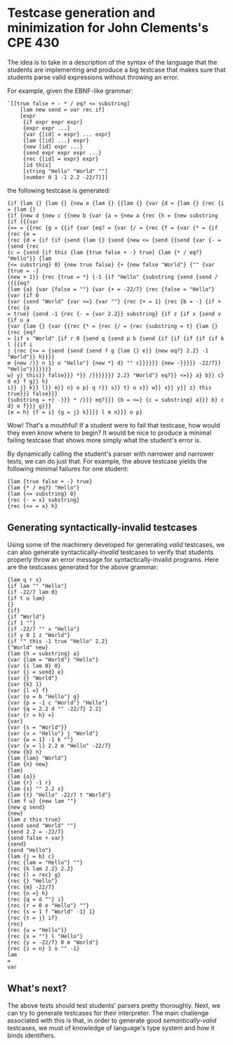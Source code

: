 # Testcase generation and minimization for John Clements's CPE 430

The idea is to take in a description of the syntax of the language that the students are implementing and produce a big testcase that makes sure that students parse valid expressions without throwing an error.

For example, given the EBNF-like grammar:
```
`[[true false + - * / eq? <= substring]
    [lam new send = var rec if]
    [expr
     {if expr expr expr}
     {expr expr ...}
     {var {[id] = expr} ... expr}
     {lam {[id] ...} expr}
     {new [id] expr ...}
     {send expr expr expr ...}
     {rec {[id] = expr} expr}
     [id this]
     [string "Hello" "World" ""]
     [number 0 1 -1 2.2 -22/7]]]
```
         
 the following testcase is generated:

```
{if {lam {} {lam {} {new e {lam {} {{lam {} {var {d = {lam {} {rec {i = {lam {}
{if {new d {new c {{new b {var {a = {new a {rec {h = {new substring {if {{{var
{<= = {{rec {g = {{if {var {eq? = {var {/ = {rec {f = {var {* = {if {rec {e =
{rec {d = {if {if {send {lam {} {send {new <= {send {{send {var {- = {send {rec
{c = {send {if this {lam {true false + -} true} {lam {* / eq?} "Hello"}} {lam
{<= substring} 0} {new true false} {+ {new false "World"} {"" {var {true = -}
{new + 1}} {rec {true = *} {-1 {if "Hello" {substring {send {send / {{{{eq?
{lam {a} {var {false = ""} {var {+ = -22/7} {rec {false = "Hello"} {var {if 0
{var {send "World" {var <=} {var ""} {rec {+ = 1} {rec {b = -} {if + {rec {a
= true} {send -1 {rec {- = {var 2.2}} substring} {if z {if x {send v {if u a
{var {lam {} {var {{rec {* = {rec {/ = {rec {substring = t} {lam {} {rec {eq?
= {if s "World" {if r 0 {send q {send p b {send {if {if {if {if {if k l {{if i
j {rec {<= = {send {send {send f g {lam {} e}} {new eq?} 2.2} -1 "World"}} h}}}}
m {new /}} n 1} o "Hello"} {new *} d} "" c}}}}}} {new -}}}}} -22/7}} "Hello"}}}}}}}
w} y} this}} false}}} *}} /}}}}}}} 2.2} "World"} eq?}} <=}} a} b}} c} d e} f g}} h}
i}} j} k}} l}} m}} n} o p} q r}} s}} t} u v}} w}} x}} y}} z} this true}}} false}}}
{substring = +} -}}} * /}}} eq?}}} {b = <=} {c = substring} a}}} b} c d} e f}}} g}}}
{e = h} {f = i} {g = j} k}}}} l m n}}} o p}
```

Wow! That's a mouthful! If a student were to fail that testcase, how would they even know where to begin? It would be nice to produce a minimal failing testcase that shows more simply what the student's error is.

By dynamically calling the student's parser with narrower and narrower tests, we can do just that. For example, the above testcase yields the following minimal failures for one student:

```
{lam {true false + -} true}
{lam {* / eq?} "Hello"}
{lam {<= substring} 0}
{rec {- = x} substring}
{rec {<= = x} h}
```

## Generating syntactically-invalid testcases

Using some of the machinery developed for generating *valid* testcases, we can also generate syntactically-*invalid* testcases to verify that students properly throw an error message for syntactically-invalid programs. Here are the testcases generated for the above grammar:

```
{lam q r s}
{if lam "" "Hello"}
{if -22/7 lam 0}
{if t u lam}
{}
{if}
{if "World"}
{if 1 ""}
{if -22/7 "" x "Hello"}
{if y 0 1 z "World"}
{if "" this -1 true "Hello" 2.2}
{"World" new}
{lam {h = substring} a}
{var {lam = "World"} "Hello"}
{var {i lam 0} 0}
{var {j = send} e}
{var {} "World"}
{var {k} 1}
{var {l =} f}
{var {o = b "Hello"} g}
{var {p = -1 c "World"} "Hello"}
{var {q = 2.2 d "" -22/7} 2.2}
{var {r = h} =}
{var}
{var {s = "World"}}
{var {v = "Hello"} j "World"}
{var {w = 1} -1 k ""}
{var {x = l} 2.2 m "Hello" -22/7}
{new {b} n}
{lam {lam} "World"}
{lam {n} new}
{lam}
{lam {o}}
{lam {r} -1 r}
{lam {s} "" 2.2 s}
{lam {t} "Hello" -22/7 t "World"}
{lam f u} {new lam ""}
{new g send}
{new}
{lam z this true}
{send send "World" ""}
{send 2.2 = -22/7}
{send false + var}
{send}
{send "Hello"}
{lam {j = b} c}
{rec {lam = "Hello"} ""}
{rec {k lam 2.2} 2.2}
{rec {l = rec} g}
{rec {} "Hello"}
{rec {m} -22/7}
{rec {n =} h}
{rec {q = d ""} i}
{rec {r = 0 e "Hello"} ""}
{rec {s = 1 f "World" -1} 1}
{rec {t = j} if}
{rec}
{rec {u = "Hello"}}
{rec {x = ""} l "Hello"}
{rec {y = -22/7} 0 m "World"}
{rec {z = n} 1 o "" -1}
lam
=
var
```

## What's next?

The above tests should test students' parsers pretty thoroughly. Next, we can try to generate testcases for their interpreter. The main challenge associated with this is that, in order to generate good *semantically-valid* testcases, we must of knowledge of language's type system and how it binds identifiers.
